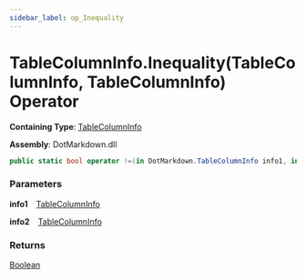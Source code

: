 ```yaml
---
sidebar_label: op_Inequality
---
```


# TableColumnInfo\.Inequality\(TableColumnInfo, TableColumnInfo\) Operator

**Containing Type**: [TableColumnInfo](../index.md)

**Assembly**: DotMarkdown\.dll

```csharp
public static bool operator !=(in DotMarkdown.TableColumnInfo info1, in DotMarkdown.TableColumnInfo info2)
```

### Parameters

**info1** &ensp; [TableColumnInfo](../index.md)

**info2** &ensp; [TableColumnInfo](../index.md)

### Returns

[Boolean](https://docs.microsoft.com/en-us/dotnet/api/system.boolean)

